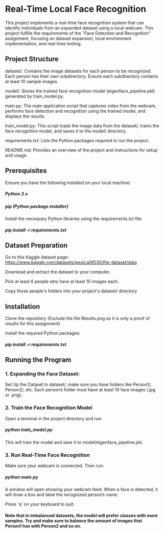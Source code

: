 # Real-Time Local Face Recognition

This project implements a real-time face recognition system that can identify individuals from an expanded dataset using a local webcam. This project fulfills the requirements of the "Face Detection and Recognition" assignment, focusing on dataset expansion, local environment implementation, and real-time testing.

## Project Structure

dataset/: Contains the image datasets for each person to be recognized. Each person has their own subdirectory. Ensure each subdirectory contains at least 10 sample images.

model/: Stores the trained face recognition model (eigenface_pipeline.pkl) generated by train_model.py.

main.py: The main application script that captures video from the webcam, performs face detection and recognition using the trained model, and displays the results.

train_model.py: This script loads the image data from the dataset/, trains the face recognition model, and saves it to the model/ directory.

requirements.txt: Lists the Python packages required to run the project.

README.md: Provides an overview of the project and instructions for setup and usage.

## Prerequisites

Ensure you have the following installed on your local machine:

##### Python 3.x
##### pip (Python package installer)

Install the necessary Python libraries using the requirements.txt file:
##### pip install -r requirements.txt

## Dataset Preparation
Go to this Kaggle dataset page:
https://www.kaggle.com/datasets/jessicali9530/lfw-dataset/data

Download and extract the dataset to your computer.

Pick at least 6 people who have at least 10 images each.

Copy those people's folders into your project's dataset/ directory

## Installation

Clone the repository (Exclude the file Results.png as it is only a proof of results for this assignment)

Install the required Python packages:
##### pip install -r requirements.txt

## Running the Program

### 1. Expanding the Face Dataset:
Set Up the Dataset
In dataset/, make sure you have folders like Person1/, Person2/, etc. Each person’s folder must have at least 10 face images (.jpg or .png).

### 2. Train the Face Recognition Model
Open a terminal in the project directory and run: 
##### python train_model.py

This will train the model and save it to model/eigenface_pipeline.pkl.

### 3. Run Real-Time Face Recognition
Make sure your webcam is connected.
Then run:
##### python main.py

A window will open showing your webcam feed. 
When a face is detected, it will draw a box and label the recognized person’s name.

Press 'q' on your keyboard to quit.

#### Note that in imbalanced datasets, the model will prefer classes with more samples. Try and make sure to balance the amount of images that Person1 has with Person2 and so on.
